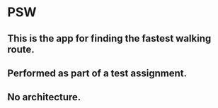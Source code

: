 # PSW

## This is the app for finding the fastest walking route. 
## Performed as part of a test assignment. 
## No architecture.
